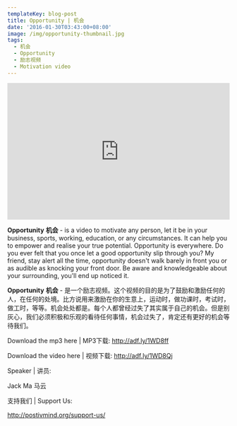 ```yaml
---
templateKey: blog-post
title: Opportunity | 机会
date: '2016-01-30T03:43:00+08:00'
image: /img/opportunity-thumbnail.jpg
tags:
  - 机会
  - Opportunity
  - 励志视频
  - Motivation video
---
```

<div style="position: relative;padding-bottom: 56.25%;padding-top: 25px;height: 0;">  
<iframe style="position: absolute; top: 0;left: 0;width: 100%; height: 100%;" width="560" height="315" src="https://www.youtube.com/embed/brMFjMjAP0E" frameborder="0" allowfullscreen=""></iframe>  
</div>

**Opportunity** **机会** - is a video to motivate any person, let it be in your business, sports, working, education, or any circumstances. It can help you to empower and realise your true potential. Opportunity is everywhere. Do you ever felt that you once let a good opportunity slip through you? My friend, stay alert all the time, opportunity doesn't walk barely in front you or as audible as knocking your front door. Be aware and knowledgeable about your surrounding, you'll end up noticed it.



**Opportunity** **机会** - 是一个励志视频。这个视频的目的是为了鼓励和激励任何的人，在任何的处境。比方说用来激励在你的生意上，运动时，做功课时，考试时，做工时，等等。机会处处都是。每个人都曾经过失了其实属于自己的机会。但是别灰心，我们必须积极和乐观的看待任何事情，机会过失了，肯定还有更好的机会等待我们。



Download the mp3 here | MP3下载: http://adf.ly/1WD8ff 

Download the video here | 视频下载: http://adf.ly/1WD8Qj

Speaker | 讲员: 

Jack Ma 马云

支持我们 | Support Us:

http://postivmind.org/support-us/
